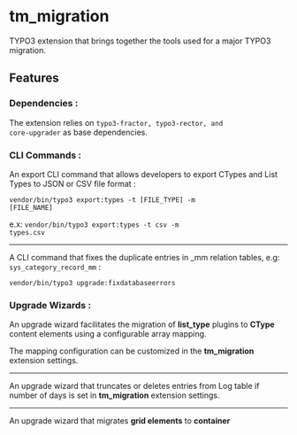 # tm_migration
TYPO3 extension that brings together the tools used for a major TYPO3 migration.

## Features
### Dependencies :
The extension relies on <code>typo3-fractor, typo3-rector, and core-upgrader</code> as base dependencies.

### CLI Commands :
An export CLI command that allows developers to export CTypes and List Types to JSON or CSV file format :

<code>vendor/bin/typo3 export:types -t [FILE_TYPE] -m [FILE_NAME]</code>

e.x: <code>vendor/bin/typo3 export:types -t csv -m types.csv</code>

<hr />

A CLI command that fixes the duplicate entries in _mm relation tables, e.g: <code>sys_category_record_mm</code> :

<code>vendor/bin/typo3 upgrade:fixdatabaseerrors</code>

### Upgrade Wizards :
An upgrade wizard facilitates the migration of <b>list_type</b> plugins to <b>CType</b> content elements using a configurable array mapping.

The mapping configuration can be customized in the <b>tm_migration</b> extension settings.

<hr />

An upgrade wizard that truncates or deletes entries from Log table if number of days is set in <b>tm_migration</b> extension settings.

<hr />

An upgrade wizard that migrates <b>grid elements</b> to <b>container</b>